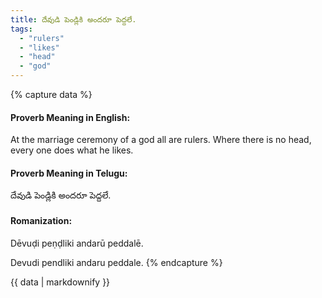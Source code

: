 ```yaml
---
title: దేవుడి పెండ్లికి అందరూ పెద్దలే.
tags:
  - "rulers"
  - "likes"
  - "head"
  - "god"
---
```


{% capture data %}
#### Proverb Meaning in English:
At the marriage ceremony of a god all are rulers.
Where there is no head, every one does what he likes.

#### Proverb Meaning in Telugu:
దేవుడి పెండ్లికి అందరూ పెద్దలే.

#### Romanization:
Dēvuḍi peṇḍliki andarū peddalē.

Devudi pendliki andaru peddale.
{% endcapture %}

{{ data | markdownify }}

